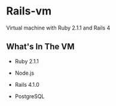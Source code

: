 Rails-vm
=========

Virtual machine with Ruby 2.1.1 and Rails 4

## What's In The VM

* Ruby 2.1.1

* Node.js

* Rails 4.1.0

* PostgreSQL